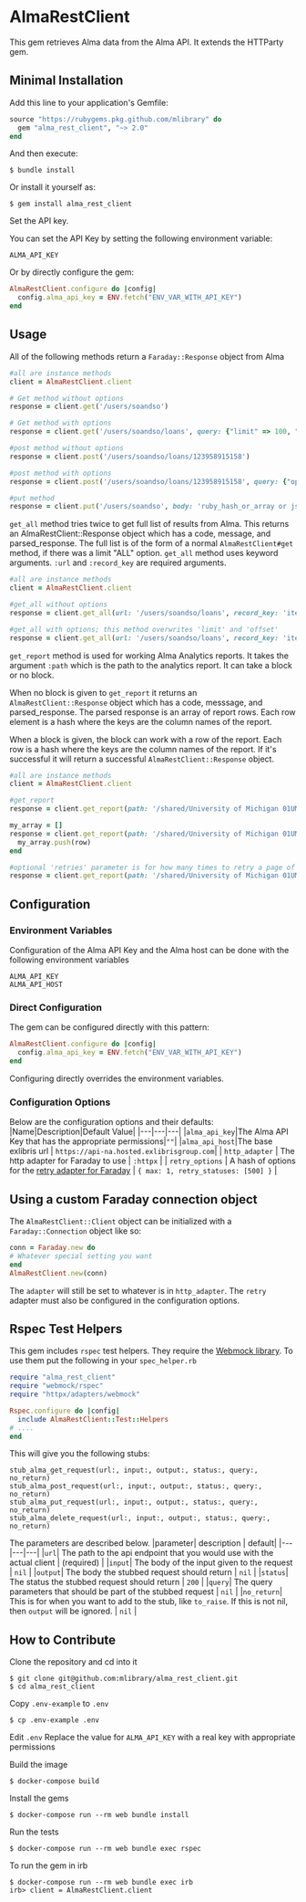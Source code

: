 # AlmaRestClient

This gem retrieves Alma data from the Alma API. It extends the HTTParty gem.

## Minimal Installation

Add this line to your application's Gemfile:

```ruby
source "https://rubygems.pkg.github.com/mlibrary" do
  gem "alma_rest_client", "~> 2.0"
end
```

And then execute:
```
$ bundle install
```

Or install it yourself as:
```
$ gem install alma_rest_client
```

Set the API key.

You can set the API Key by setting the following environment variable:
```
ALMA_API_KEY
```

Or by directly configure the gem:
```ruby
AlmaRestClient.configure do |config|
  config.alma_api_key = ENV.fetch("ENV_VAR_WITH_API_KEY")
end
```

## Usage
All of the following methods return a `Faraday::Response` object from Alma

```ruby
#all are instance methods
client = AlmaRestClient.client

# Get method without options
response = client.get('/users/soandso')

# Get method with options
response = client.get('/users/soandso/loans', query: {"limit" => 100, "expand" => "renewable"}

#post method without options
response = client.post('/users/soandso/loans/123958915158')

#post method with options
response = client.post('/users/soandso/loans/123958915158', query: {"op" => "renew"}, body: 'ruby_hash_or_array or string its expecting to receive')

#put method
response = client.put('/users/soandso', body: 'ruby_hash_or_array or json_body_string_alma_is_expecting_to_receive')

```
`get_all` method tries twice to get full list of results from Alma. This returns an AlmaRestClient::Response object which has a code, message, and parsed_response. The full list is of the form of a normal `AlmaRestClient#get` method, if there was a limit "ALL" option. `get_all` method uses keyword arguments. `:url` and `:record_key` are required arguments.

```ruby
#all are instance methods
client = AlmaRestClient.client

#get_all without options
response = client.get_all(url: '/users/soandso/loans', record_key: 'item_loan')

#get_all with options; this method overwrites 'limit' and 'offset'
response = client.get_all(url: '/users/soandso/loans', record_key: 'item_loan', query: {"expand" => "renewable"})
```
`get_report` method is used for working Alma Analytics reports. It takes the argument `:path` which is the path to the analytics report. It can take a block or no block.

When no block is given to `get_report` it returns an `AlmaRestClient::Response` object which has a code, messsage, and parsed_response. The parsed response is an array of report rows. Each row element is a hash where the keys are the column names of the report. 

When a block is given, the block can work with a row of the report. Each row is a hash where the keys are the column names of the report. If it's successful it will return a successful `AlmaRestClient::Response` object.  


```ruby
#all are instance methods
client = AlmaRestClient.client

#get_report
response = client.get_report(path: '/shared/University of Michigan 01UMICH_INST/Reports/fake-data')

my_array = []
response = client.get_report(path: '/shared/University of Michigan 01UMICH_INST/Reports/fake-data') do |row|
  my_array.push(row)
end

#optional 'retries' parameter is for how many times to retry a page of the report. Default is 2.
response = client.get_report(path: '/shared/University of Michigan 01UMICH_INST/Reports/fake-data', retries: 5)
```
## Configuration

### Environment Variables
Configuration of the Alma API Key and the Alma host can be done with the following environment variables

```
ALMA_API_KEY
ALMA_API_HOST
```
### Direct Configuration
The gem can be configured directly with this pattern:

```ruby
AlmaRestClient.configure do |config|
  config.alma_api_key = ENV.fetch("ENV_VAR_WITH_API_KEY")
end
```
Configuring directly overrides the environment variables. 

### Configuration Options
Below are the configuration options and their defaults:
|Name|Description|Default Value|
|---|---|---|
|`alma_api_key`|The Alma API Key that has the appropriate permissions|`""`|
|`alma_api_host`|The base exlibris url | `https://api-na.hosted.exlibrisgroup.com`|
| `http_adapter` | The http adapter for Faraday to use | `:httpx` |
| `retry_options` | A hash of options for the [retry adapter for Faraday](https://github.com/lostisland/faraday-retry) | `{ max: 1, retry_statuses: [500] }` |

## Using a custom Faraday connection object

The `AlmaRestClient::Client` object can be initialized with a `Faraday::Connection` object like so:
```ruby
conn = Faraday.new do
# Whatever special setting you want
end
AlmaRestClient.new(conn)
```
The `adapter` will still be set to whatever is in `http_adapter`. The `retry` adapter must also be configured in the configuration options.

## Rspec Test Helpers
This gem includes `rspec` test helpers. They require the [Webmock library](https://github.com/bblimke/webmock). To use them put the following in your `spec_helper.rb`

```ruby
require "alma_rest_client"
require "webmock/rspec"
require "httpx/adapters/webmock"

Rspec.configure do |config|
  include AlmaRestClient::Test::Helpers
# ....
end
```

This will give you the following stubs:
```
stub_alma_get_request(url:, input:, output:, status:, query:, no_return)
stub_alma_post_request(url:, input:, output:, status:, query:, no_return)
stub_alma_put_request(url:, input:, output:, status:, query:, no_return)
stub_alma_delete_request(url:, input:, output:, status:, query:, no_return)
```
The parameters are described below.
|parameter| description | default|
|---|---|---|
|`url`| The path to the api endpoint that you would use with the actual client | (required) |
|`input`| The body of the input given to the  request | `nil` |
|`output`| The body the stubbed request should return | `nil` |
|`status`| The status the stubbed request should return | `200` |
|`query`| The query parameters that should be part of the stubbed request | `nil` |
|`no_return`| This is for when you want to add to the stub, like `to_raise`. If this is not nil, then `output` will be ignored. | `nil` |


## How to Contribute

Clone the repository and cd into it
```
$ git clone git@github.com:mlibrary/alma_rest_client.git
$ cd alma_rest_client
```

Copy `.env-example` to `.env`
```
$ cp .env-example .env
```

Edit `.env` Replace the value for `ALMA_API_KEY` with a real key with appropriate permissions

Build the image
```
$ docker-compose build
```

Install the gems
```
$ docker-compose run --rm web bundle install
```


Run the tests
```
$ docker-compose run --rm web bundle exec rspec
```

To run the gem in irb
```
$ docker-compose run --rm web bundle exec irb
irb> client = AlmaRestClient.client
```
